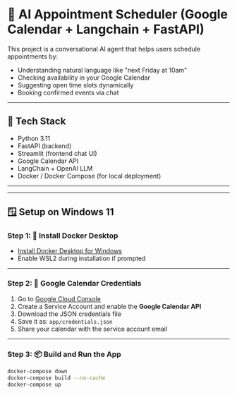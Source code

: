 # 📅 AI Appointment Scheduler (Google Calendar + Langchain + FastAPI)

This project is a conversational AI agent that helps users schedule appointments by:
- Understanding natural language like "next Friday at 10am"
- Checking availability in your Google Calendar
- Suggesting open time slots dynamically
- Booking confirmed events via chat

---

## 🚀 Tech Stack

- Python 3.11
- FastAPI (backend)
- Streamlit (frontend chat UI)
- Google Calendar API
- LangChain + OpenAI LLM
- Docker / Docker Compose (for local deployment)

---


---

## 🪟 Setup on Windows 11

### Step 1: 🐳 Install Docker Desktop
- [Install Docker Desktop for Windows](https://www.docker.com/products/docker-desktop)
- Enable WSL2 during installation if prompted

---

### Step 2: 🔐 Google Calendar Credentials

1. Go to [Google Cloud Console](https://console.cloud.google.com/)
2. Create a Service Account and enable the **Google Calendar API**
3. Download the JSON credentials file
4. Save it as: `app/credentials.json`
5. Share your calendar with the service account email

---

### Step 3: 📦 Build and Run the App

```bash
docker-compose down
docker-compose build --no-cache
docker-compose up
